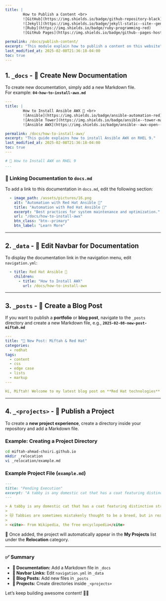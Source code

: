 ```yaml
---
title: | 
        How to Publish a Content <br>
        ![GitHub](https://img.shields.io/badge/github-repository-black)
        ![Jekyll](https://img.shields.io/badge/jekyll-static--site--generator-blue)
        ![Ruby](https://img.shields.io/badge/ruby-programming-red)
        ![GitHub Pages](https://img.shields.io/badge/github--pages-hosting-green)

permalink: /docs/publish-content/
excerpt: "This module explain how to publish a content on this website"
last_modified_at: 2025-02-08T21:36:18-04:00
toc: true
---
```


## 1. **`_docs`** - 📝 Create New Documentation  

To create new documentation, simply add a new Markdown file.  
For example: **`04-how-to-install-awx.md`**  

```yml
---
title: | 
        How to Install Ansible AWX 🚀 <br>
        ![Ansible](https://img.shields.io/badge/ansible-automation-red)
        ![Ansible Tower](https://img.shields.io/badge/ansible--tower-management--ui-blue)
        ![Ansible AWX](https://img.shields.io/badge/ansible--awx-open--source--ui-green)

permalink: /docs/how-to-install-awx/
excerpt: "This guide explains how to install Ansible AWX on RHEL 9."
last_modified_at: 2025-02-08T21:36:18-04:00
toc: true
---

# 🚀 How to Install AWX on RHEL 9  
...
```

### 🔗 Linking Documentation to `docs.md`  
To add a link to this documentation in `docs.md`, edit the following section:  

```yml
  - image_path: /assets/pictures/16.png
    alt: "Automation with Red Hat Ansible 🤖"
    title: "Automation with Red Hat Ansible 🤖"
    excerpt: "Best practices for system maintenance and optimization."
    url: "/docs/how-to-install-awx"
    btn_class: "btn--primary"
    btn_label: "Learn More"
```

---

## 2. **`_data`** - 📌 Edit Navbar for Documentation  

To display the documentation link in the navigation menu, edit `navigation.yml`:  

```yml
  - title: Red Hat Ansible 🤖
    children:
      - title: "How to Install AWX"
        url: /docs/how-to-install-awx
```

---

## 3. **`_posts`** - 📰 Create a Blog Post  

If you want to publish a **portfolio** or **blog post**, navigate to the `_posts` directory and create a new Markdown file, e.g., **`2025-02-08-new-post-miftah.md`**  

```yml
---
title: "🚀 New Post: Miftah & Red Hat"
categories:
  - redhat
tags:
  - content
  - css
  - edge case
  - lists
  - markup
---

Hi, Miftah! Welcome to my latest blog post on **Red Hat technologies**! 🚀
```

---

## 4. **`_<projects>`** - 🚀 Publish a Project  

To create a **new project experience**, create a directory inside your repository and add a Markdown file.  

### **Example:** Creating a Project Directory  
```bash
cd miftah-ahmad-choiri.github.io
mkdir _relocation
vi _relocation/example.md
```

### **Example Project File (`example.md`)**  
```md
---
title: "Pending Execution"
excerpt: "A tabby is any domestic cat that has a coat featuring distinctive stripes, dots, lines, or swirling patterns, usually with a mark resembling an 'M' on its forehead."
---

> A tabby is any domestic cat that has a coat featuring distinctive stripes, dots, lines, or swirling patterns, usually together with a mark resembling an 'M' on its forehead.  
>  
> 🐱 Tabbies are sometimes mistakenly thought to be a breed, but in reality, the tabby pattern is found in many cat breeds and mixed-breed populations.  
>  
> <cite>— From Wikipedia, the free encyclopedia</cite>
```

🎉 Once added, the project will automatically appear in the **My Projects** list under the **Relocation** category.  

---

### ✅ Summary  
- **📄 Documentation:** Add a Markdown file in `_docs`  
- **📌 Navbar Links:** Edit `navigation.yml` in `_data`  
- **📰 Blog Posts:** Add new files in `_posts`  
- **🚀 Projects:** Create directories inside `_<projects>`  

Let’s keep building awesome content! 🚀🔥  